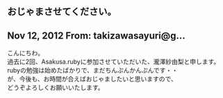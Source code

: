 ## おじゃまさせてください。

## Nov 12, 2012 From: takizawasayuri@g...

こんにちわ。  
過去に2回、Asakusa.rubyに参加させていただいた、瀧澤紗由梨と申します。  
rubyの勉強は始めたばかりで、まだちんぷんかんぷんです・・  
が、今後も、お時間が合えばおじゃましたいと思いますので、  
どうぞよろしくお願いいたします。

